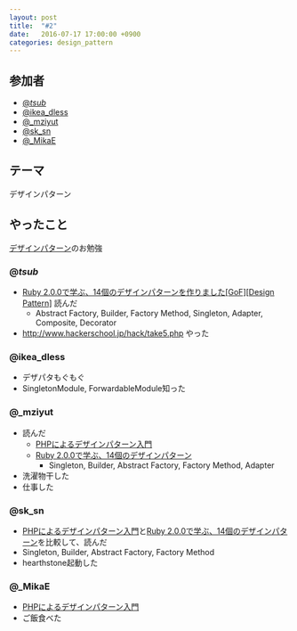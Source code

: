```yaml
---
layout: post
title:  "#2"
date:   2016-07-17 17:00:00 +0900
categories: design_pattern
---
```


## 参加者
- [@_tsub_](https://twitter.com/_tsub_)
- [@ikea_dless](https://twitter.com/ikea_dless)
- [@_mziyut](https://twitter.com/_mziyut)
- [@sk_sn](https://twitter.com/sk_sn)
- [@_MikaE](https://twitter.com/FEZ_maiko)

## テーマ
デザインパターン

## やったこと
[デザインパターン](http://morizyun.github.io/blog/ruby-design-pattern-matome-mokuzi/)のお勉強

### @_tsub_
- [Ruby 2.0.0で学ぶ、14個のデザインパターンを作りました[GoF][Design Pattern]](http://morizyun.github.io/blog/ruby-design-pattern-matome-mokuzi/) 読んだ
    - Abstract Factory, Builder, Factory Method, Singleton, Adapter, Composite, Decorator
- http://www.hackerschool.jp/hack/take5.php やった

### @ikea_dless
- デザパタもぐもぐ
- SingletonModule, ForwardableModule知った

### @_mziyut
- 読んだ
    - [PHPによるデザインパターン入門](http://d.hatena.ne.jp/shimooka/20141211/1418298136)
    - [Ruby 2.0.0で学ぶ、14個のデザインパターン](http://morizyun.github.io/blog/ruby-design-pattern-matome-mokuzi/)
        - Singleton, Builder, Abstract Factory, Factory Method, Adapter
- 洗濯物干した
- 仕事した

### @sk_sn
- [PHPによるデザインパターン入門](http://d.hatena.ne.jp/shimooka/20141211/1418298136)と[Ruby 2.0.0で学ぶ、14個のデザインパターン](http://morizyun.github.io/blog/ruby-design-pattern-matome-mokuzi/)を比較して、読んだ
 - Singleton, Builder, Abstract Factory, Factory Method
- hearthstone起動した

### @_MikaE
- [PHPによるデザインパターン入門](http://d.hatena.ne.jp/shimooka/20141211/1418298136)
- ご飯食べた
